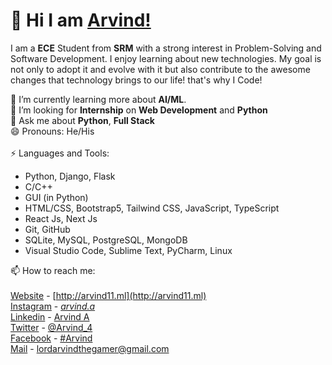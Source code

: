 # 👋 Hi I am [Arvind!](http://arvind11.ml)

I am a **ECE** Student from **SRM** with a strong interest in Problem-Solving and Software Development. I enjoy learning about new technologies. My goal is not only to adopt it and evolve with it but also contribute to the awesome changes that technology brings to our life! that's why I Code!

🌱 I’m currently learning more about **AI/ML**.<br>
👯 I’m looking for **Internship** on **Web Development**  and **Python**<br>
💬 Ask me about **Python**, **Full Stack**<br>
😄 Pronouns: He/His<br><br>
⚡ Languages and Tools:
 - Python, Django, Flask
 - C/C++
 - GUI (in Python)
 - HTML/CSS, Bootstrap5, Tailwind CSS, JavaScript, TypeScript
 - React Js, Next Js
 - Git, GitHub
 - SQLite,  MySQL, PostgreSQL, MongoDB
 - Visual Studio Code, Sublime Text, PyCharm, Linux


📫 How to reach me: <br><br>
	[Website](http://arvind11.ml) - [http://arvind11.ml](http://arvind11.ml)<br>
	[Instagram](https://www.instagram.com/_arvind.a_/) - [_arvind.a_](https://www.instagram.com/_arvind.a_/)<br>
			[Linkedin](https://www.linkedin.com/in/arvind-a-840b48211/) - [Arvind A](https://www.linkedin.com/in/arvind-a-840b48211/)<br>
			[Twitter](https://twitter.com/Arvind423207283) - [@Arvind_4](https://twitter.com/Arvind423207283)<br>
			[Facebook](https://www.facebook.com/people/Arvind/100025343731726/) - [#Arvind](https://www.facebook.com/people/Arvind/100025343731726/)<br>
			[Mail](mailto:lordarvindthegamer@gmail.com) - [lordarvindthegamer@gmail.com](mailto:lordarvindthegamer@gmail.com)
